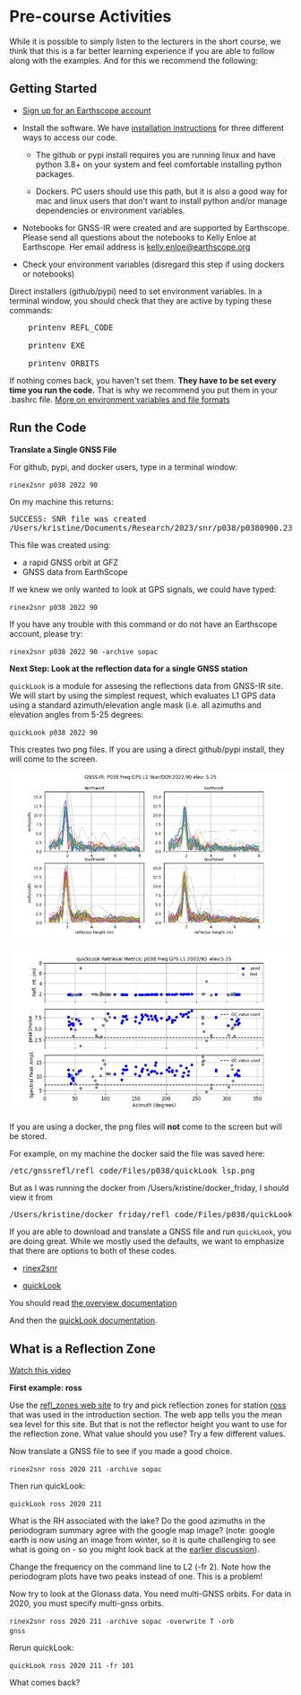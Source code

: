 # Pre-course Activities

While it is possible to simply listen to the lecturers in the short 
course, we think that this is a far better learning experience if 
you are able to follow along with the examples. And for this we recommend the following:

## Getting Started 

- [Sign up for an Earthscope account](https://data-idm.unavco.org/user/profile/login)

- Install the software. We have 
[installation instructions](https://gnssrefl.readthedocs.io/en/latest/pages/README_install.html) 
for three different ways to access our code. 

  - The github or pypi install requires you are running linux and 
have python 3.8+ on your system and feel comfortable
installing python packages.  

  - Dockers. PC users should use this path, but it is also a good way 
for mac and linux users that don't want to install python and/or 
manage dependencies or environment variables.

 - Notebooks for GNSS-IR were created and are supported by Earthscope. Please send all questions 
 about the notebooks to Kelly Enloe at Earthscope. Her email address is kelly.enloe@earthscope.org

- Check your environment variables (disregard this step if using dockers or notebooks)

Direct installers (github/pypi) need to set environment variables. In a terminal window, you should
check that they are active by typing these commands:

<pre>
    printenv REFL_CODE

    printenv EXE

    printenv ORBITS
</PRE>

If nothing comes back, you haven't set them. **They have to be set every time you run the code.**
That is why we recommend you put them in your .bashrc file. [More on environment variables and file formats](https://gnssrefl.readthedocs.io/en/latest/pages/README_install.html#environment-variables)

## Run the Code 

**Translate a Single GNSS File**

For github, pypi, and docker users, type in a terminal window:

<code>rinex2snr p038 2022 90 </code>

On my machine this returns:

<pre>
SUCCESS: SNR file was created 
/Users/kristine/Documents/Research/2023/snr/p038/p0380900.23.snr66
</pre>

This file was created using:

- a rapid GNSS orbit at GFZ
- GNSS data from EarthScope

If we knew we only wanted to look at GPS signals, we could have typed:

<code>rinex2snr p038 2022 90</code>

If you have any trouble with this command or do not have an Earthscope account, please try:

<code>rinex2snr p038 2022 90 -archive sopac</code>

**Next Step: Look at the reflection data for a single GNSS station**

<code>quickLook</code> is a module for assesing the reflections data from GNSS-IR site. We 
will start by using the simplest request, which evaluates L1 GPS data 
using a standard azimuth/elevation angle mask (i.e. all azimuths and elevation angles from 
5-25 degrees:

<code>quickLook p038 2022 90</code>

This creates two png files. If you are using a direct github/pypi install, they will come to the screen.

<img src="../_static/p038-2.png">
<img src="../_static/p038-1.png">

If you are using a docker, the png files will **not** come to the screen but 
will be stored. 

For example, on my machine the docker said the file was saved here:

<pre>
/etc/gnssrefl/refl_code/Files/p038/quickLook_lsp.png
</pre>

But as I was running the docker from /Users/kristine/docker_friday, I should view 
it from 

<pre>
/Users/kristine/docker_friday/refl_code/Files/p038/quickLook_lsp.png
</pre>

If you are able to download and translate a GNSS file and 
run <code>quickLook</code>, you are doing great.
While we mostly used the defaults, we want to emphasize that there are options 
to both of these codes.

- [rinex2snr](https://gnssrefl.readthedocs.io/en/latest/api/gnssrefl.rinex2snr_cl.html)

- [quickLook](https://gnssrefl.readthedocs.io/en/latest/api/gnssrefl.quickLook_cl.html)


You should read [the overview documentation](https://gnssrefl.readthedocs.io/en/latest/pages/understand.html)

And then the [quickLook documentation](https://gnssrefl.readthedocs.io/en/latest/pages/quickLook.html).

## What is a Reflection Zone 

[Watch this video](https://www.youtube.com/watch?v=sygZMeCHHDg&t=23s)

**First example: ross**

Use the [refl_zones web site](https://gnss-reflections.org/rzones) to try and pick 
reflection zones for station [ross](https://gnss-reflections.org/geoid?station=ross) 
that was used in the introduction section. The web 
app tells you the mean sea level for this site. But 
that is not the reflector height you want to use for the reflection zone.  What value should
you use?  Try a few different values.

Now translate a GNSS file to see if you made a good choice.

<code>rinex2snr ross 2020 211 -archive sopac </code>

Then run quickLook:

<code>quickLook ross 2020 211</code>

What is the RH associated with the lake? Do the good azimuths in the periodogram summary
agree with the google map image? (note: google earth is now using an image from winter, so it 
is quite challenging to see what is going on - so you might look 
back at the [earlier discussion](https://gnssrefl.readthedocs.io/en/latest/pages/understand.html)).

Change the frequency on the command line to L2 (-fr 2). Note how the periodogram plots 
have two peaks instead of one. This is a problem!

Now try to look at the Glonass data. You need multi-GNSS orbits. For data in 2020, you must
specify multi-gnss orbits.

<code>rinex2snr ross 2020 211 -archive sopac -overwrite T -orb gnss</code>


Rerun quickLook:

<code>quickLook ross 2020 211 -fr 101</code>

What comes back?



